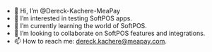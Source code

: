 - 👋 Hi, I’m @Dereck-Kachere-MeaPay
- 👀 I’m interested in testing SoftPOS apps.
- 🌱 I’m currently learning the world of SoftPOS.
- 💞️ I’m looking to collaborate on SoftPOS features and integrations.
- 📫 How to reach me: dereck.kachere@meapay.com.

<!---
Dereck-Kachere-MeaPay/Dereck-Kachere-MeaPay is a ✨ special ✨ repository because its `README.md` (this file) appears on your GitHub profile.
You can click the Preview link to take a look at your changes.
--->
